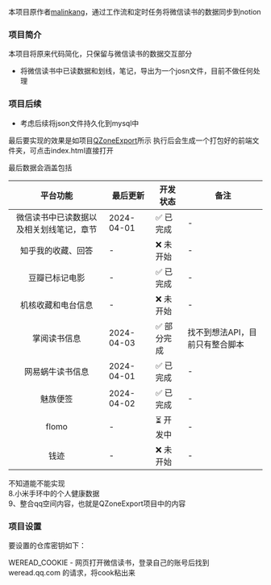 
本项目原作者[malinkang](https://github.com/malinkang/)，通过工作流和定时任务将微信读书的数据同步到notion

### 项目简介
本项目将原来代码简化，只保留与微信读书的数据交互部分
- 将微信读书中已读数据和划线，笔记，导出为一个josn文件，目前不做任何处理

### 项目后续
- 考虑后续将json文件持久化到mysql中

最后要实现的效果是如项目[QZoneExport](https://github.com/ShunCai/QZoneExport)所示
执行后会生成一个打包好的前端文件夹，可点击index.html直接打开

最后数据会涵盖包括<br>


|         平台功能         | 最后更新       | 开发状态   | 备注                |
|:--------------------:|------------|--------|-------------------|
| 微信读书中已读数据以及相关划线笔记，章节 | 2024-04-01 | ✅ 已完成  | -                 |
|      知乎我的收藏、回答       | -          | ❌ 未开始  | -                 |
|       豆瓣已标记电影        | -          | ✅ 已完成  | -                 |
|      机核收藏和电台信息       | -          | ❌ 未开始  | -                 |
|        掌阅读书信息        | 2024-04-03 | ✅ 部分完成 | 找不到想法API，目前只有整合脚本 |
|       网易蜗牛读书信息       | 2024-04-01 | ✅ 已完成  | -                 |
|         魅族便签         | 2024-04-02 | ✅ 已完成  | -                 
|        flomo         | -          | ⏳ 开发中  | -                 |
|          钱迹          | -          | ❌ 未开始  | -                 |



不知道能不能实现<br>
8.小米手环中的个人健康数据<br>
9、整合qq空间内容，也就是QZoneExport项目中的内容

### 项目设置
要设置的仓库密钥如下：

WEREAD_COOKIE - 网页打开微信读书，登录自己的账号后找到 weread.qq.com 的请求，将cook粘出来




